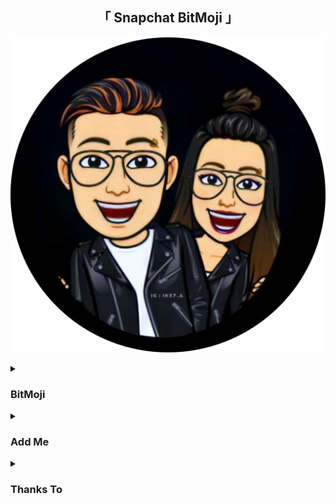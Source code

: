 <h2 align="center">
    「 Snapchat BitMoji 」
</h2>
<div align="center">

![Cover](https://github.com/AL3X-Github/Resources/blob/main/Photos/BitMoji.png)

</div>
<details>
<summary><h3>BitMoji</h3></summary>

![🤝](https://github.com/AL3X-Github/Resources/blob/main/BitMoji/%F0%9F%A4%9D.png)

![☺️](https://github.com/AL3X-Github/Resources/blob/main/BitMoji/%E2%98%BA%EF%B8%8F.png)

![❓](https://github.com/AL3X-Github/Resources/blob/main/BitMoji/%E2%9D%93.png)

![🎈](https://github.com/AL3X-Github/Resources/blob/main/BitMoji/%F0%9F%8E%88.png)

![👊](https://github.com/AL3X-Github/Resources/blob/main/BitMoji/%F0%9F%91%8A%F0%9F%8F%BB.png)

![👏](https://github.com/AL3X-Github/Resources/blob/main/BitMoji/%F0%9F%91%8F%F0%9F%8F%BB.png)

![👻](https://github.com/AL3X-Github/Resources/blob/main/BitMoji/%F0%9F%91%BB.png)

![💋](https://github.com/AL3X-Github/Resources/blob/main/BitMoji/%F0%9F%92%8B.png)

![💔](https://github.com/AL3X-Github/Resources/blob/main/BitMoji/%F0%9F%92%94.png)

![💕](https://github.com/AL3X-Github/Resources/blob/main/BitMoji/%F0%9F%92%95.png)

![😀](https://github.com/AL3X-Github/Resources/blob/main/BitMoji/%F0%9F%98%80.png)

![😁](https://github.com/AL3X-Github/Resources/blob/main/BitMoji/%F0%9F%98%81.png)

![😂](https://github.com/AL3X-Github/Resources/blob/main/BitMoji/%F0%9F%98%82.png)

![😅](https://github.com/AL3X-Github/Resources/blob/main/BitMoji/%F0%9F%98%85.png)

![😇](https://github.com/AL3X-Github/Resources/blob/main/BitMoji/%F0%9F%98%87.png)

![😉](https://github.com/AL3X-Github/Resources/blob/main/BitMoji/%F0%9F%98%89.png)

![😍](https://github.com/AL3X-Github/Resources/blob/main/BitMoji/%F0%9F%98%8D.png)

![😎](https://github.com/AL3X-Github/Resources/blob/main/BitMoji/%F0%9F%98%8E.png)

![😑](https://github.com/AL3X-Github/Resources/blob/main/BitMoji/%F0%9F%98%91.png)

![😒](https://github.com/AL3X-Github/Resources/blob/main/BitMoji/%F0%9F%98%92.png)

![😘](https://github.com/AL3X-Github/Resources/blob/main/BitMoji/%F0%9F%98%98.png)

![😝](https://github.com/AL3X-Github/Resources/blob/main/BitMoji/%F0%9F%98%9D.png)

![😬](https://github.com/AL3X-Github/Resources/blob/main/BitMoji/%F0%9F%98%AC.png)

![😭](https://github.com/AL3X-Github/Resources/blob/main/BitMoji/%F0%9F%98%AD.png)

![😱](https://github.com/AL3X-Github/Resources/blob/main/BitMoji/%F0%9F%98%B1.png)

![😳](https://github.com/AL3X-Github/Resources/blob/main/BitMoji/%F0%9F%98%B3.png)

![😴](https://github.com/AL3X-Github/Resources/blob/main/BitMoji/%F0%9F%98%B4.png)

![🙂](https://github.com/AL3X-Github/Resources/blob/main/BitMoji/%F0%9F%99%82.png)

![🙃](https://github.com/AL3X-Github/Resources/blob/main/BitMoji/%F0%9F%99%83.png)

![🙄](https://github.com/AL3X-Github/Resources/blob/main/BitMoji/%F0%9F%99%84.png)

![🙏](https://github.com/AL3X-Github/Resources/blob/main/BitMoji/%F0%9F%99%8F%F0%9F%8F%BB.png)

![🤐](https://github.com/AL3X-Github/Resources/blob/main/BitMoji/%F0%9F%A4%90.png)

![🤔](https://github.com/AL3X-Github/Resources/blob/main/BitMoji/%F0%9F%A4%94.png)

![🤘](https://github.com/AL3X-Github/Resources/blob/main/BitMoji/%F0%9F%A4%98%F0%9F%8F%BB.png)

![🤡](https://github.com/AL3X-Github/Resources/blob/main/BitMoji/%F0%9F%A4%A1.png)

![🤣](https://github.com/AL3X-Github/Resources/blob/main/BitMoji/%F0%9F%A4%A3.png)

![🥲](https://github.com/AL3X-Github/Resources/blob/main/BitMoji/%F0%9F%A5%B2.png)

![🥺](https://github.com/AL3X-Github/Resources/blob/main/BitMoji/%F0%9F%A5%BA.png)

</details> 
<details>
<summary><h3>Add Me</h3></summary>

![Snappy](https://github.com/AL3X-Github/Resources/blob/main/Photos/Snapchat!.png)

> [@ikx7.a](https://www.snapchat.com/add/ikx7.a)

</details>
<details>
<summary><h3>Thanks To</h3></summary>

> [@aayiman_khan](https://www.snapchat.com/add/aayiman_khan)

</details>

